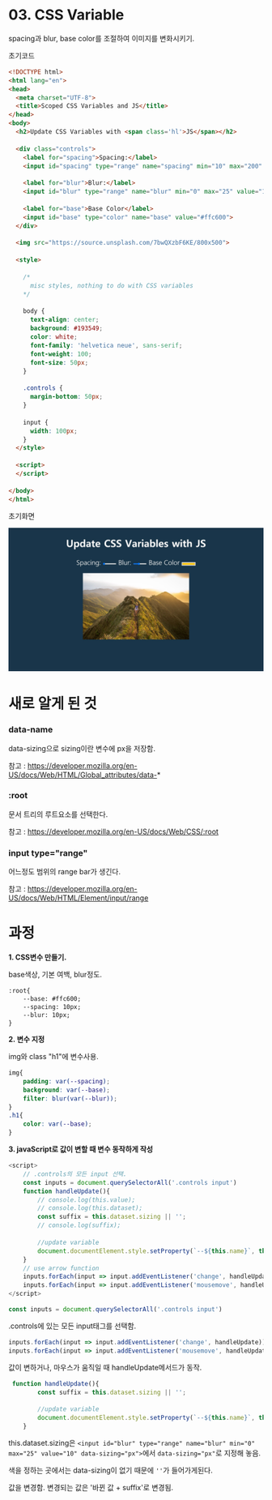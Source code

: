 # 03. CSS Variable

spacing과 blur, base color를 조절하여 이미지를 변화시키기.



초기코드

```html
<!DOCTYPE html>
<html lang="en">
<head>
  <meta charset="UTF-8">
  <title>Scoped CSS Variables and JS</title>
</head>
<body>
  <h2>Update CSS Variables with <span class='hl'>JS</span></h2>

  <div class="controls">
    <label for="spacing">Spacing:</label>
    <input id="spacing" type="range" name="spacing" min="10" max="200" value="10" data-sizing="px">

    <label for="blur">Blur:</label>
    <input id="blur" type="range" name="blur" min="0" max="25" value="10" data-sizing="px">

    <label for="base">Base Color</label>
    <input id="base" type="color" name="base" value="#ffc600">
  </div>

  <img src="https://source.unsplash.com/7bwQXzbF6KE/800x500">

  <style>

    /*
      misc styles, nothing to do with CSS variables
    */

    body {
      text-align: center;
      background: #193549;
      color: white;
      font-family: 'helvetica neue', sans-serif;
      font-weight: 100;
      font-size: 50px;
    }

    .controls {
      margin-bottom: 50px;
    }

    input {
      width: 100px;
    }
  </style>

  <script>
  </script>

</body>
</html>

```



초기화면

<img src="./readme_images/startScreen.jpg"/>



# 새로 알게 된 것

### data-name

data-sizing으로 sizing이란 변수에 px을 저장함.

참고 : https://developer.mozilla.org/en-US/docs/Web/HTML/Global_attributes/data-*

### :root

문서 트리의 루트요소를 선택한다.

참고 : https://developer.mozilla.org/en-US/docs/Web/CSS/:root

### input type="range"

어느정도 범위의 range bar가 생긴다.

참고 : https://developer.mozilla.org/en-US/docs/Web/HTML/Element/input/range



# 과정



<strong>1. CSS변수 만들기.</strong>

base색상, 기본 여백, blur정도.

```
:root{
	--base: #ffc600;
	--spacing: 10px;
	--blur: 10px;
}
```



<strong>2. 변수 지정</strong>

img와 class "h1"에 변수사용.

```css
img{
    padding: var(--spacing);
    background: var(--base);
    filter: blur(var(--blur));
}
.h1{
    color: var(--base);
}
```



<strong>3. javaScript로 값이 변할 때 변수 동작하게 작성</strong>

```javascript
<script>
    // .controls의 모든 input 선택.
    const inputs = document.querySelectorAll('.controls input')
    function handleUpdate(){
        // console.log(this.value);
        // console.log(this.dataset);
        const suffix = this.dataset.sizing || '';
        // console.log(suffix);

        //update variable
        document.documentElement.style.setProperty(`--${this.name}`, this.value + suffix);
    }
    // use arrow function
    inputs.forEach(input => input.addEventListener('change', handleUpdate));
    inputs.forEach(input => input.addEventListener('mousemove', handleUpdate));
</script>
```



```javascript
const inputs = document.querySelectorAll('.controls input')
```

.controls에 있는 모든 input태그를 선택함.



```javascript
inputs.forEach(input => input.addEventListener('change', handleUpdate));
inputs.forEach(input => input.addEventListener('mousemove', handleUpdate));
```

값이 변하거나, 마우스가 움직일 때 handleUpdate메서드가 동작.



```javascript
 function handleUpdate(){
        const suffix = this.dataset.sizing || '';

        //update variable
        document.documentElement.style.setProperty(`--${this.name}`, this.value + suffix);
    }
```

this.dataset.sizing은 `<input id="blur" type="range" name="blur" min="0" max="25" value="10" data-sizing="px">`에서 `data-sizing="px"`로 지정해 놓음.

색을 정하는 곳에서는 data-sizing이 없기 때문에 `''`가 들어가게된다.

값을 변경함. 변경되는 값은 '바뀐 값 + suffix'로 변경됨.